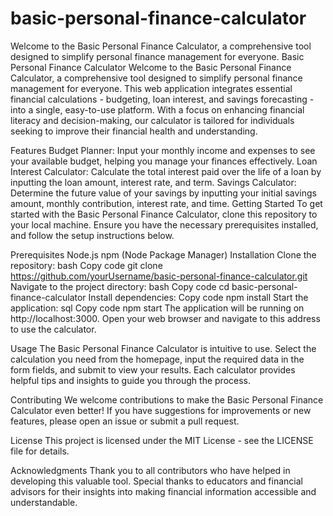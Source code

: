 # basic-personal-finance-calculator
Welcome to the Basic Personal Finance Calculator, a comprehensive tool designed to simplify personal finance management for everyone.
Basic Personal Finance Calculator
Welcome to the Basic Personal Finance Calculator, a comprehensive tool designed to simplify personal finance management for everyone. This web application integrates essential financial calculations - budgeting, loan interest, and savings forecasting - into a single, easy-to-use platform. With a focus on enhancing financial literacy and decision-making, our calculator is tailored for individuals seeking to improve their financial health and understanding.

Features
Budget Planner: Input your monthly income and expenses to see your available budget, helping you manage your finances effectively.
Loan Interest Calculator: Calculate the total interest paid over the life of a loan by inputting the loan amount, interest rate, and term.
Savings Calculator: Determine the future value of your savings by inputting your initial savings amount, monthly contribution, interest rate, and time.
Getting Started
To get started with the Basic Personal Finance Calculator, clone this repository to your local machine. Ensure you have the necessary prerequisites installed, and follow the setup instructions below.

Prerequisites
Node.js
npm (Node Package Manager)
Installation
Clone the repository:
bash
Copy code
git clone https://github.com/yourUsername/basic-personal-finance-calculator.git
Navigate to the project directory:
bash
Copy code
cd basic-personal-finance-calculator
Install dependencies:
Copy code
npm install
Start the application:
sql
Copy code
npm start
The application will be running on http://localhost:3000. Open your web browser and navigate to this address to use the calculator.

Usage
The Basic Personal Finance Calculator is intuitive to use. Select the calculation you need from the homepage, input the required data in the form fields, and submit to view your results. Each calculator provides helpful tips and insights to guide you through the process.

Contributing
We welcome contributions to make the Basic Personal Finance Calculator even better! If you have suggestions for improvements or new features, please open an issue or submit a pull request.

License
This project is licensed under the MIT License - see the LICENSE file for details.

Acknowledgments
Thank you to all contributors who have helped in developing this valuable tool.
Special thanks to educators and financial advisors for their insights into making financial information accessible and understandable.
